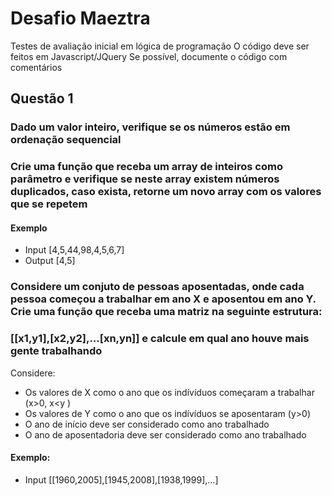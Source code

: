 # Desafio Maeztra
Testes de avaliação inicial em lógica de programação
O código deve ser feitos em Javascript/JQuery
Se possível, documente o código com comentários

## Questão 1
### Dado um valor inteiro, verifique se os números estão em ordenação sequencial

### Crie uma função que receba um array de inteiros como parâmetro e verifique se neste array existem números duplicados, caso exista, retorne um novo array com os valores que se repetem 

#### Exemplo
- Input [4,5,44,98,4,5,6,7]
- Output [4,5]

### Considere um conjuto de pessoas aposentadas, onde cada pessoa começou a trabalhar em ano X e aposentou em ano Y. Crie uma função que receba uma matriz na seguinte estrutura:
### [[x1,y1],[x2,y2],...[xn,yn]] e calcule em qual ano houve mais gente trabalhando

Considere:
- Os valores de X como o ano que os indívíduos começaram a trabalhar (x>0, x<y )
- Os valores de Y como o ano que os indívíduos se aposentaram (y>0)
- O ano de início deve ser considerado como ano trabalhado
- O ano de aposentadoria deve ser considerado como ano trabalhado

#### Exemplo:
- Input [[1960,2005],[1945,2008],[1938,1999],...]
